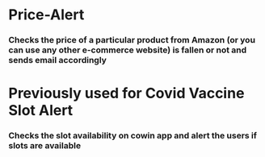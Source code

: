 # Price-Alert
### Checks the price of a particular product from Amazon (or you can use any other e-commerce website) is fallen or not and sends email accordingly 



# Previously used for Covid Vaccine Slot Alert
### Checks the slot availability on cowin app and alert the users if slots are available
